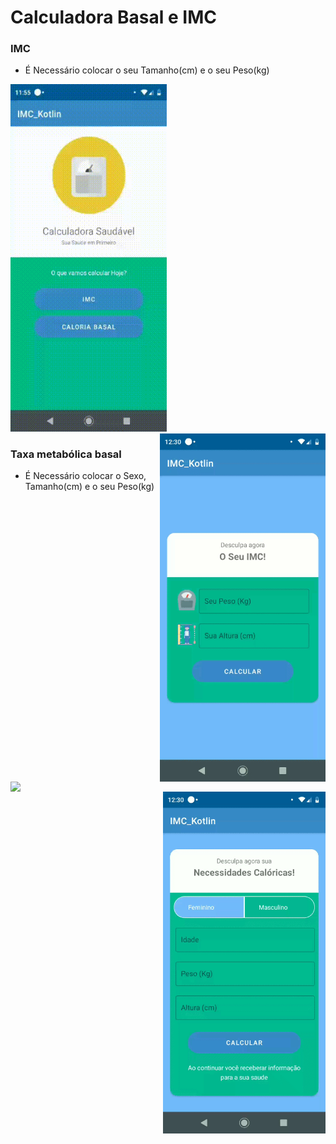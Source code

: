 # Calculadora Basal e IMC 

### IMC

- É Necessário colocar o seu Tamanho(cm) e o seu Peso(kg)

<div>
<img src="gif/IMC.gif" width ="250  align="left"/>
<img src="gif/ErroIMC.gif" width ="265" align="right"/>
</div>

### Taxa metabólica basal

- É Necessário colocar o Sexo, Tamanho(cm) e o seu Peso(kg)

<div>
<img src="gif/Basal.gif" width ="250"  align="left"/>
<img src="gif/ErroBasal.gif" width ="260"  align="right"/>
</div>
